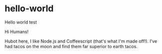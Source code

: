 # hello-world
Hello world test

Hi Humans!

Hubot here, I like Node.js and Coffeescript (that's what I'm made off!).
I've had tacos on the moon and find them far superior to earth tacos.
